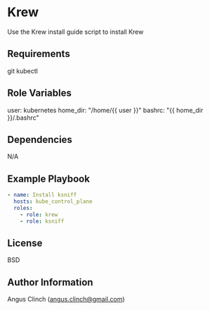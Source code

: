 Krew
=========

Use the Krew install guide script to install Krew 

Requirements
------------

git
kubectl


Role Variables
--------------

user: kubernetes
home_dir: "/home/{{ user }}"
bashrc: "{{ home_dir }}/.bashrc"

Dependencies
------------

N/A

Example Playbook
----------------

```yaml
- name: Install ksniff
  hosts: kube_control_plane
  roles:
    - role: krew
    - role: ksniff

```

License
-------

BSD

Author Information
------------------

Angus Clinch (angus.clinch@gmail.com)
